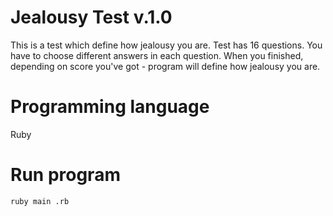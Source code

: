 # Jealousy Test v.1.0
This is a test which define how jealousy you are. Test has 16 questions. You have to choose different answers in each question.
When you finished, depending on score you've got - program will define how jealousy you are.

# Programming language
Ruby

# Run program
```ruby main .rb ```